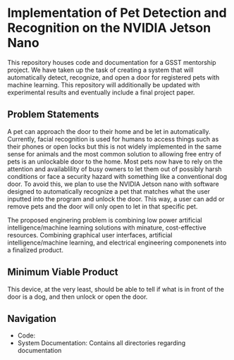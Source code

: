 # Implementation of Pet Detection and Recognition on the NVIDIA Jetson Nano
This repository houses code and documentation for a GSST mentorship project. We have taken up the task of creating a system that will automatically detect, recognize, and open a door for registered pets with machine learning. This repository will additionally be updated with experimental results and eventually include a final project paper.

## Problem Statements

A pet can approach the door to their home and be let in automatically. Currently, facial recognition is used for humans to access things such as their phones or open locks but this is not widely implemented in the same sense for animals and the most common solution to allowing free entry of pets is an unlockable door to the home. Most pets now have to rely on the attention and availablility of busy owners to let them out of possibly harsh conditions or face a security hazard with something like a conventional dog door. To avoid this, we plan to use the NVIDIA Jetson nano with software designed to automatically recognize a pet that matches what the user inputted into the program and unlock the door. This way, a user can add or remove pets and the door will only open to let in that specific pet. 

The proposed enginering problem is combining low power artificial intelligence/machine learning solutions with minature, cost-effective resources. Combining graphical user interfaces, artificial intelligence/machine learning, and electrical engineering componenets into a finalized product. 

## Minimum Viable Product

This device, at the very least, should be able to tell if what is in front of the door is a dog, and then unlock or open the door. 

## Navigation 
- Code:
- System Documentation: Contains all directories regarding documentation 
